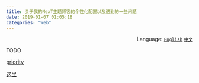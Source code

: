 ```yaml
---
title: 关于我的NexT主题博客的个性化配置以及遇到的一些问题
date: 2019-01-07 01:05:18
categories: "Web"
---
```


<div align='right'>Language:
<a href='{{ location.host }}/About-My-Custom-Settings-of-My-Next-Theme-Blog-and-Problem-Killing'><code>English</code></a>
<a href='{{ location.host }}/zh-CN/关于我的NexT主题博客的个性化配置以及遇到的一些问题'><code>中文</code></a>
</div>

TODO

[priority](https://developer.mozilla.org/zh-CN/docs/Web/CSS/Specificity)

[这里](https://alanlee.fun/2017/12/30/google-sitemap/)